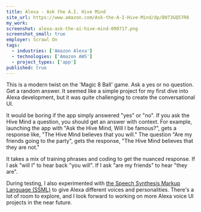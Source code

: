 ```yaml
---
title: Alexa - Ask the A.I. Hive Mind
site_url: https://www.amazon.com/Ask-the-A-I-Hive-Mind/dp/B073GQ57R8
my_work:
screenshot: alexa-ask-the-ai-hive-mind-090717.png
screenshot_small: true
employer: Scrawl On
tags:
  - industries: ['Amazon Alexa']
  - technologies: ['Amazon AWS']
  - project_types: ['app']
published: true
---
```


This is a modern twist on the 'Magic 8 Ball' game. Ask a yes or no question.
Get a random answer. It seemed like a simple project for my first dive into
Alexa development, but it was quite challenging to create the conversational UI.

It would be boring if the app simply answered "yes" or "no". If you ask the
Hive Mind a question, you should get an answer with context. For example, launching
the app with "Ask the Hive Mind, Will I be famous?", gets a response like,
"The Hive Mind believes that you will." The question
"Are my friends going to the party", gets the response,
"The Hive Mind believes that they are not."

It takes a mix of training phrases and coding to get the nuanced response. If
I ask "will I" to hear back "you will". If I ask "are my friends" to hear
"they are".

During testing, I also experimented with
<a href="https://developer.amazon.com/blogs/alexa/post/5c631c3c-0d35-483f-b226-83dd98def117/new-ssml-features-give-alexa-a-wider-range-of-natural-expression"
title="the Speech Synthesis Markup Language (SSML)" target="\_blank">the Speech Synthesis Markup Language (SSML)</a>
to give Alexa different voices and personalities. There's a lot of room to explore,
and I look forward to working on more Alexa voice UI projects in the near future.
